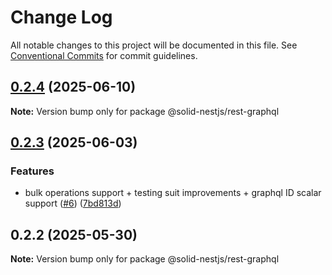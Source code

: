# Change Log

All notable changes to this project will be documented in this file.
See [Conventional Commits](https://conventionalcommits.org) for commit guidelines.

## [0.2.4](https://github.com/solid-nestjs/framework/compare/v0.2.3...v0.2.4) (2025-06-10)

**Note:** Version bump only for package @solid-nestjs/rest-graphql

## [0.2.3](https://github.com/solid-nestjs/framework/compare/v0.2.2...v0.2.3) (2025-06-03)

### Features

- bulk operations support + testing suit improvements + graphql ID scalar support ([#6](https://github.com/solid-nestjs/framework/issues/6)) ([7bd813d](https://github.com/solid-nestjs/framework/commit/7bd813dfd03f46cfab2e520b28b346c7080fa1fb))

## 0.2.2 (2025-05-30)

**Note:** Version bump only for package @solid-nestjs/rest-graphql
